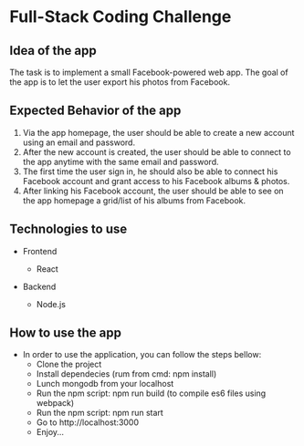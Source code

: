 # Full-Stack Coding Challenge

## Idea of the app
The task is to implement a small Facebook-powered web app. The goal of the app is to let the user export his photos from Facebook. 

## Expected Behavior of the app
1. Via the app homepage, the user should be able to create a new account using an email and password. 
2. After the new account is created, the user should be able to connect to the app anytime with the same email and password.
3. The first time the user sign in, he should also be able to connect his Facebook account and grant access to his Facebook albums & photos. 
4. After linking his Facebook account, the user should be able to see on the app homepage a grid/list of his albums from Facebook. 


## Technologies to use
 
* Frontend 
  * React 

* Backend 
  * Node.js  

## How to use the app 

* In order to use the application, you can follow the steps bellow:
  * Clone the project
  * Install dependecies (rum from cmd: npm install)
  * Lunch mongodb from your localhost
  * Run the npm script: npm run build (to compile es6 files using webpack)
  * Run the npm script: npm run start
  * Go to http://localhost:3000
  * Enjoy...
